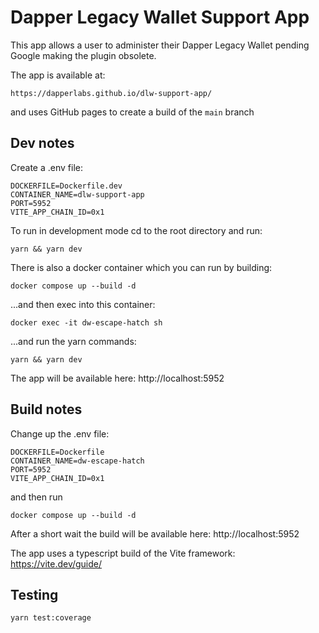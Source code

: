 # Dapper Legacy Wallet Support App

This app allows a user to administer their Dapper Legacy Wallet pending Google making the plugin obsolete.

The app is available at:

```https://dapperlabs.github.io/dlw-support-app/```

and uses GitHub pages to create a build of the `main` branch

## Dev notes

Create a .env file:

```
DOCKERFILE=Dockerfile.dev
CONTAINER_NAME=dlw-support-app
PORT=5952
VITE_APP_CHAIN_ID=0x1
```

To run in development mode cd to the root directory and run:

```yarn && yarn dev```

There is also a docker container which you can run by building:

```docker compose up --build -d```

...and then exec into this container:

```docker exec -it dw-escape-hatch sh```

...and run the yarn commands:

```yarn && yarn dev```

The app will be available here: http://localhost:5952

## Build notes

Change up the .env file:

```
DOCKERFILE=Dockerfile
CONTAINER_NAME=dw-escape-hatch
PORT=5952
VITE_APP_CHAIN_ID=0x1
```

and then run

```docker compose up --build -d```

After a short wait the build will be available here: http://localhost:5952

The app uses a typescript build of the Vite framework: https://vite.dev/guide/

## Testing

```yarn test:coverage```
